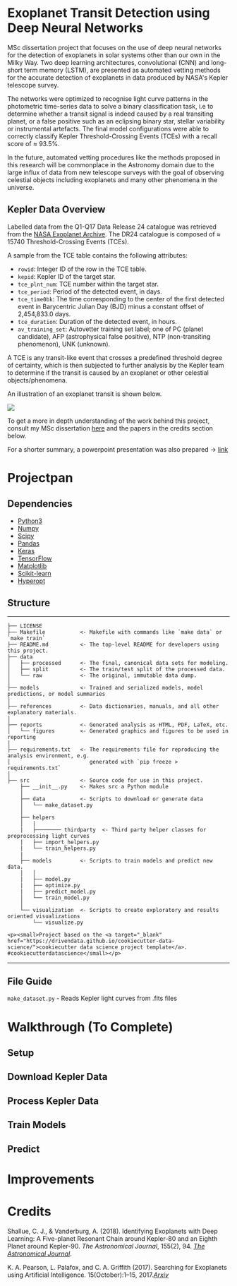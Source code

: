 # Exoplanet Transit Detection using Deep Neural Networks

MSc dissertation project that focuses on the use of deep neural networks for the detection of exoplanets in solar systems other than our own in the Milky Way. Two deep learning architectures, convolutional (CNN) and long-short term memory (LSTM), are presented as automated vetting methods for the accurate detection of exoplanets in data produced by NASA's Kepler telescope survey. 

The networks were optimized to recognise light curve patterns in the photometric time-series data to solve a binary classification task, i.e to determine whether a transit signal is indeed caused by a real transiting planet, or a false positive such as an eclipsing binary star, stellar variability or instrumental artefacts. 
The final model configurations were able to correctly classify Kepler Threshold-Crossing Events (TCEs) with a recall score of ≈ 93.5%. 

In the future, automated vetting procedures like the methods proposed in this research will be commonplace in the Astronomy domain due to the large influx of data from new telescope surveys with the goal of observing celestial objects including exoplanets and many other phenomena in the universe. 

## Kepler Data Overview 

Labelled data from the Q1-Q17 Data Release 24 catalogue was retrieved from the [NASA Exoplanet
Archive](https://exoplanetarchive.ipac.caltech.edu/cgi-bin/TblView/nph-tblView?app=ExoTbls&config=q1_q17_dr24_tce). The DR24 catalogue is composed of ≈ 15740 Threshold-Crossing Events (TCEs). 

A sample from the TCE table contains the following attributes: 

* `rowid`: Integer ID of the row in the TCE table.
* `kepid`: Kepler ID of the target star.
* `tce_plnt_num`: TCE number within the target star.
* `tce_period`: Period of the detected event, in days.
* `tce_time0bk`: The time corresponding to the center of the first detected
      event in Barycentric Julian Day (BJD) minus a constant offset of
      2,454,833.0 days.
* `tce_duration`: Duration of the detected event, in hours.
* `av_training_set`: Autovetter training set label; one of PC (planet candidate),
      AFP (astrophysical false positive), NTP (non-transiting phenomenon),
      UNK (unknown).

A TCE is any transit-like event that crosses a predefined threshold degree of certainty, which is then subjected to further analysis by the Kepler team to determine if the transit is caused by an exoplanet or other celestial objects/phenomena. 

An illustration of an exoplanet transit is shown below. 

![](TRANSIT.gif)


To get a more in depth understanding of the work behind this project, consult my MSc dissertation [here](reports/dissertation.pdf) and the papers in the credits section below. 

For a shorter summary, a powerpoint presentation was also prepared -> [link](reports/presentation.pdf) 

# Projectpan

## Dependencies

  * [Python3](https://www.continuum.io/downloads)
  * [Numpy](http://www.numpy.org/)
  * [Scipy](https://www.scipy.org/) 
  * [Pandas](https://pandas.pydata.org/)
  * [Keras](https://keras.io/)
  * [TensorFlow](https://www.tensorflow.org/)
  * [Matplotlib](https://matplotlib.org/)
  * [Scikit-learn](http://scikit-learn.org/stable/)
  * [Hyperopt](https://github.com/hyperopt/hyperopt/)

## Structure

------------
    ├── LICENSE
    ├── Makefile           <- Makefile with commands like `make data` or `make train`
    ├── README.md          <- The top-level README for developers using this project.
    ├── data
    │   ├── processed      <- The final, canonical data sets for modeling.
    │   ├── split          <- The train/test split of the processed data. 
    │   └── raw            <- The original, immutable data dump.
    │
    ├── models             <- Trained and serialized models, model predictions, or model summaries
    │
    ├── references         <- Data dictionaries, manuals, and all other explanatory materials.
    │
    ├── reports            <- Generated analysis as HTML, PDF, LaTeX, etc.
    │   └── figures        <- Generated graphics and figures to be used in reporting
    │
    ├── requirements.txt   <- The requirements file for reproducing the analysis environment, e.g.
    │                         generated with `pip freeze > requirements.txt`
    │
    ├── src                <- Source code for use in this project.
        ├── __init__.py    <- Makes src a Python module
        │
        ├── data           <- Scripts to download or generate data
        │   └── make_dataset.py
        │
        ├── helpers
        │   | 
        |   ├──────── thirdparty  <- Third party helper classes for preprocessing light curves 
        |   ├── import_helpers.py
        |   └── train_helpers.py 
        |
        ├── models         <- Scripts to train models and predict new data.
        │   │
        |   ├── model.py
        |   ├── optimize.py
        |   ├── predict_model.py
        │   └── train_model.py
        │
        └── visualization  <- Scripts to create exploratory and results oriented visualizations
            └── visualize.py

    <p><small>Project based on the <a target="_blank" href="https://drivendata.github.io/cookiecutter-data-science/">cookiecutter data science project template</a>. #cookiecutterdatascience</small></p>
--------

## File Guide 

`make_dataset.py` - Reads Kepler light curves from .fits files


# Walkthrough (To Complete)

## Setup 

## Download Kepler Data 

## Process Kepler Data

## Train Models 

## Predict


# Improvements 



# Credits 

Shallue, C. J., & Vanderburg, A. (2018). Identifying Exoplanets with Deep
Learning: A Five-planet Resonant Chain around Kepler-80 and an Eighth Planet
around Kepler-90. *The Astronomical Journal*, 155(2), 94. 
[*The Astronomical Journal*](http://iopscience.iop.org/article/10.3847/1538-3881/aa9e09/meta).

K. A. Pearson, L. Palafox, and C. A. Griffith (2017). Searching for Exoplanets using Artificial Intelligence. 15(October):1–15, 2017.[*Arxiv*](https://arxiv.org/abs/1706.04319)
